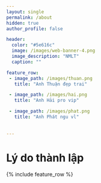```yaml
---
layout: single
permalink: /about
hidden: true
author_profile: false

header:
  color: "#5e616c"
  image: /images/web-banner-4.png
  image_description: "NMLT"
  caption: ""

feature_row:
 - image_path: /images/thuan.png
   title: "Anh Thuận đẹp trai"

 - image_path: /images/hai.png
   title: "Anh Hải pro vip"

 - image_path: /images/phat.png
   title: "Anh Phát ngu vl"
    
     
---
```

<h1>Lý do thành lập</h1>
{% include feature_row %}


